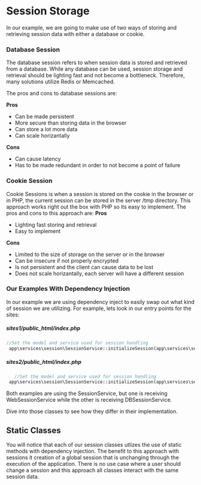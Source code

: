 # Session Storage

In our example, we are going to make use of two ways of storing and retrieving session data with either a database or cookie.

### Database Session
The database session refers to when session data is stored and retrieved from a database. While any database can be used, session storage and retrieval should be lighting fast and not become a bottleneck. Therefore, many solutions utilize Redis or Memcached. 

The pros and cons to database sessions are:

**Pros**
- Can be made persistent
- More secure than storing data in the browser
- Can store a lot more data
- Can scale horizantally

**Cons**
- Can cause latency
- Has to be made redundant in order to not become a point of failure

### Cookie Session

Cookie Sessions is when a session is stored on the cookie in the browser or in PHP, the current session can be stored in the server /tmp directory. This approach works right out the box with PHP so its easy to implement. The pros and cons to this approach are:
**Pros**
- Lighting fast storing and retrieval
- Easy to implement

**Cons**

- Limited to the size of storage on the server or in the browser
- Can be insecure if not properly encrypted
- Is not persistent and the client can cause data to be lost
- Does not scale horizantally, each server will have a different session

### Our Examples With Dependency Injection

In our example we are using dependency inject to easily swap out what kind of session we are utilizing. For example, lets look in our entry points for the sites:
##### sites1/public_html/index.php
```php
//Set the model and service used for session handling
 app\services\session\SessionService::initializeSession(app\services\session\WebSessionService::initializeSession(''), true);
```
 
#####  sites2/public_html/index.php
```php
   //Set the model and service used for session handling
 app\services\session\SessionService::initializeSession(app\services\session\DBSessionService::initializeSession('app\models\uuid\Sessions'), true);
```
Both examples are using the SessionService, but one is receiving  WebSessionService while the other is receiving  DBSessionService.

Dive into those classes to see how they differ in their implementation.


## Static Classes

You will notice that each of our session classes utlizes the use of static methods with dependency injection. The benefit to this approach with sessions it
creation of a global session that is unchanging through the execution of the application. There is no use case where a user should change a session and this
approach all classes interact with the same session data.